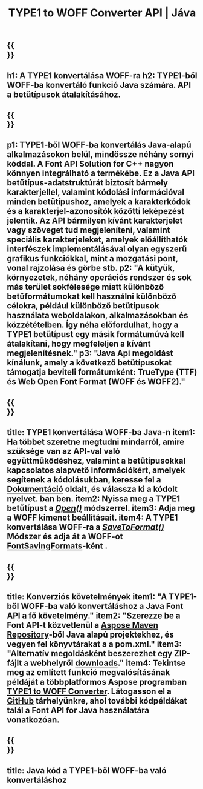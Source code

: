 ﻿---
translation: true
template: /_templates/conversion-child-java.md
title: TYPE1 to WOFF Converter API | Jáva
description: Konvertálja a TYPE1-et WOFF-ra Java API-val Windows és Linux rendszeren. Integrálja ezt a natív TYPE1-ből WOFF betűtípus konvertáló funkciót saját megoldásába.
keywords: type1 to woff java api, type12woff java megoldás, type1 woff java
url: /java/conversion/type1-to-woff/
family: font
platformtag: java
feature: conversion
informat: TYPE1
outformat: WOFF
faq: faqchild
otherformats: TTF WOFF2
---


{{<section banner>}}
---
h1: A TYPE1 konvertálása WOFF-ra
h2: TYPE1-ből WOFF-ba konvertáló funkció Java számára. API a betűtípusok átalakításához.
---

{{<section overview>}}
---
p1: TYPE1-ből WOFF-ba konvertálás Java-alapú alkalmazásokon belül, mindössze néhány sornyi kóddal. A Font API Solution for С++ nagyon könnyen integrálható a termékébe. Ez a Java API betűtípus-adatstruktúrát biztosít bármely karakterjellel, valamint kódolási információval minden betűtípushoz, amelyek a karakterkódok és a karakterjel-azonosítók közötti leképezést jelentik. Az API bármilyen kívánt karakterjelet vagy szöveget tud megjeleníteni, valamint speciális karakterjeleket, amelyek előállíthatók interfészek implementálásával olyan egyszerű grafikus funkciókkal, mint a mozgatási pont, vonal rajzolása és görbe stb.
p2: "A kütyük, környezetek, néhány operációs rendszer és sok más terület sokfélesége miatt különböző betűformátumokat kell használni különböző célokra, például különböző betűtípusok használata weboldalakon, alkalmazásokban és közzétételben. Így néha előfordulhat, hogy a TYPE1 betűtípust egy másik formátumúvá kell átalakítani, hogy megfeleljen a kívánt megjelenítésnek."
p3: "Java Api megoldást kínálunk, amely a következő betűtípusokat támogatja beviteli formátumként: TrueType (TTF) és Web Open Font Format (WOFF és WOFF2)."
---

{{<section feature1>}}
---
title: TYPE1 konvertálása WOFF-ba Java-n
item1: Ha többet szeretne megtudni mindarról, amire szüksége van az API-val való együttműködéshez, valamint a betűtípusokkal kapcsolatos alapvető információkért, amelyek segítenek a kódolásukban, keresse fel a [Dokumentáció](https://docs.aspose.com/font/) oldalt, és válassza ki a kódolt nyelvet. ban ben.
item2: Nyissa meg a TYPE1 betűtípust a [*Open()*](https://reference.aspose.com/font/java/com.aspose.font/Font#open-com.aspose.font.FontDefinition-) módszerrel.
item3: Adja meg a WOFF kimenet beállításait.
item4: A TYPE1 konvertálása WOFF-ra a [*SaveToFormat()*](https://reference.aspose.com/font/java/com.aspose.font/Font#saveToFormat-java.io.OutputStream-com.aspose.font.FontSavingFormatssegítségével-) Módszer és adja át a WOFF-ot [FontSavingFormats](https://reference.aspose.com/font/java/com.aspose.font/FontSavingFormats)-ként .
---

{{<section feature2>}}
---
title: Konverziós követelmények
item1: "A TYPE1-ből WOFF-ba való konvertáláshoz a Java Font API a fő követelmény."
item2: "Szerezze be a Font API-t közvetlenül a [Aspose Maven Repository](https://repository.aspose.com/font/)-ből  Java alapú projektekhez, és vegyen fel könyvtárakat a a pom.xml."
item3: "Alternatív megoldásként beszerezhet egy ZIP-fájlt a  webhelyről [downloads](https://releases.aspose.com/font/java/)."
item4: Tekintse meg az említett funkció megvalósításának példáját a többplatformos Aspose programban [TYPE1 to WOFF Converter](https://products.aspose.app/font/conversion/type1-to-woff). Látogasson el a [GitHub](https://github.com/aspose-font/Aspose.Font-Documentation/tree/master/java-examples) tárhelyünkre, ahol további kódpéldákat talál a Font API for Java használatára vonatkozóan.
---

{{<section codeexample>}}
---
title: Java kód a TYPE1-ből WOFF-ba való konvertáláshoz
---
